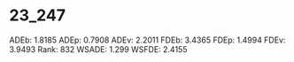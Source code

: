 # 23_247

ADEb: 1.8185
ADEp: 0.7908
ADEv: 2.2011
FDEb: 3.4365
FDEp: 1.4994
FDEv: 3.9493
Rank: 832
WSADE: 1.299
WSFDE: 2.4155